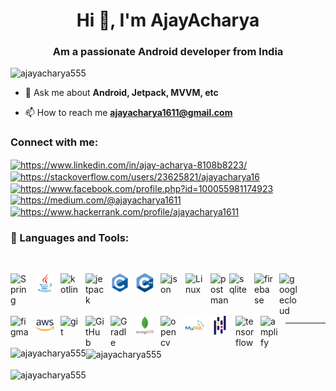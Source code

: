 <h1 align="center">Hi 👋, I'm AjayAcharya</h1>
<h3 align="center">Am a passionate Android developer from India</h3>

<p align="left"> <img src="https://komarev.com/ghpvc/?username=ajayacharya555&label=Profile%20views&color=0e75b6&style=flat" alt="ajayacharya555" /> </p>

- 💬 Ask me about **Android, Jetpack, MVVM, etc**

- 📫 How to reach me **ajayacharya1611@gmail.com**<br>

<h3 align="left">Connect with me:</h3>
<p align="left">
<a href="https://linkedin.com/in/https://www.linkedin.com/in/ajay-acharya-8108b8223/" target="blank"><img align="center" src="https://raw.githubusercontent.com/rahuldkjain/github-profile-readme-generator/master/src/images/icons/Social/linked-in-alt.svg" alt="https://www.linkedin.com/in/ajay-acharya-8108b8223/" height="30" width="40" /></a>
<a href="https://stackoverflow.com/users/https://stackoverflow.com/users/23625821/ajayacharya16" target="blank"><img align="center" src="https://raw.githubusercontent.com/rahuldkjain/github-profile-readme-generator/master/src/images/icons/Social/stack-overflow.svg" alt="https://stackoverflow.com/users/23625821/ajayacharya16" height="30" width="40" /></a>
<a href="https://fb.com/https://www.facebook.com/profile.php?id=100055981174923" target="blank"><img align="center" src="https://raw.githubusercontent.com/rahuldkjain/github-profile-readme-generator/master/src/images/icons/Social/facebook.svg" alt="https://www.facebook.com/profile.php?id=100055981174923" height="30" width="40" /></a>
<a href="https://medium.com/https://medium.com/@ajayacharya1611" target="blank"><img align="center" src="https://raw.githubusercontent.com/rahuldkjain/github-profile-readme-generator/master/src/images/icons/Social/medium.svg" alt="https://medium.com/@ajayacharya1611" height="30" width="40" /></a>
<a href="https://www.hackerrank.com/https://www.hackerrank.com/profile/ajayacharya1611" target="blank"><img align="center" src="https://raw.githubusercontent.com/rahuldkjain/github-profile-readme-generator/master/src/images/icons/Social/hackerrank.svg" alt="https://www.hackerrank.com/profile/ajayacharya1611" height="30" width="40" /></a>
</p>

<h3 align="left">🧰 Languages and Tools:</h3><br>
<p align="left"> 

<img align="left" alt="Spring" width="30px" style="padding-right:10px;" src="https://wikiwandv2-19431.kxcdn.com/_next/image?url=https://upload.wikimedia.org/wikipedia/commons/thumb/5/55/Android_Studio_Logo_%25282023%2529.svg/640px-Android_Studio_Logo_%25282023%2529.svg.png&w=640&q=50" />
<img align="left" alt="Java" width="30px" style="padding-right:10px;" src="https://raw.githubusercontent.com/devicons/devicon/master/icons/java/java-original.svg"/>
<img align="left" alt="kotlin" width="30px" style="padding-right:10px;" src="https://www.vectorlogo.zone/logos/kotlinlang/kotlinlang-icon.svg" />
<img align="left" alt="jetpack"  width="30px" style="padding-right:10px;" src="https://tabris.com/wp-content/uploads/2021/06/jetpack-compose-icon_RGB.png" />
<img align="left" alt="C" width="30px" style="padding-right:10px;" src="https://raw.githubusercontent.com/devicons/devicon/master/icons/c/c-original.svg" />
<img align="left" alt="C++" width="30px" style="padding-right:10px;" src="https://raw.githubusercontent.com/devicons/devicon/master/icons/cplusplus/cplusplus-original.svg" />
<img align="left" alt="json" width="30px" style="padding-right:10px;" src="https://img.icons8.com/?size=48&id=E6LuCTDk8X6X&format=png" />
<img align="left" alt="Linux" width="30px" style="padding-right:10px;" src="https://media.licdn.com/dms/image/D4D12AQEAO8b3YbB2bw/article-cover_image-shrink_600_2000/0/1670420866062?e=2147483647&v=beta&t=zubK5_6jSz9gB4nwsCU6O9Kg9oQSY-1ImCsCLMhMyU8" />
<img align="left" alt="postman" width="30px" style="padding-right:10px,padding-top:10px;" src="https://www.vectorlogo.zone/logos/getpostman/getpostman-icon.svg" />
<img align="left" alt="sqlite" width="30px" style="padding-right:10px;" src="https://www.vectorlogo.zone/logos/sqlite/sqlite-icon.svg" />
<img align="left" alt="firebase" width="30px" style="padding-right:10px;" src="https://www.vectorlogo.zone/logos/firebase/firebase-icon.svg" />
<img align="left" alt="googlecloud" width="30px" style="padding-right:10px;" src="https://www.vectorlogo.zone/logos/google_cloud/google_cloud-icon.svg" />
<img align="left" alt="figma" width="30px" style="padding-right:10px;" src="https://www.vectorlogo.zone/logos/figma/figma-icon.svg" />
<img align="left" alt="amazonaws" width="30px" style="padding-right:10px;" src="https://raw.githubusercontent.com/devicons/devicon/master/icons/amazonwebservices/amazonwebservices-original-wordmark.svg" />
<img align="left" alt="git" width="30px" style="padding-right:10px;" src="https://www.vectorlogo.zone/logos/git-scm/git-scm-icon.svg" />
<img align="left" alt="GitHub" width="30px" style="padding-right:10px;" src="https://cdn4.iconfinder.com/data/icons/iconsimple-logotypes/512/github-512.png" />
<p>
<img align="left" alt="Gradle" width="30px" style="padding-right:10px;" src="https://static-00.iconduck.com/assets.00/gradle-plain-icon-512x415-su5dg0ev.png" />

<img align="left" alt="mangodb" width="30px" style="padding-right:10px;" src="https://raw.githubusercontent.com/devicons/devicon/master/icons/mongodb/mongodb-original-wordmark.svg" />
<img align="left" alt="opencv" width="30px" style="padding-right:10px;" src="https://www.vectorlogo.zone/logos/opencv/opencv-icon.svg" /><br><br>
<img align="left" alt="mysql" width="30px" style="padding-right:10px;" src="https://raw.githubusercontent.com/devicons/devicon/master/icons/mysql/mysql-original-wordmark.svg" />
<img align="left" alt="pandas" width="30px" style="padding-right:10px;" src="https://raw.githubusercontent.com/devicons/devicon/2ae2a900d2f041da66e950e4d48052658d850630/icons/pandas/pandas-original.svg" />
<img align="left" alt="tensorflow" width="30px" style="padding-right:10px;" src="https://www.vectorlogo.zone/logos/tensorflow/tensorflow-icon.svg" />

<img align="left" alt="amplify" width="30px" style="padding-right:10px;" src="https://whatthelogo.com/storage/logos/adobe-xd-270211.png" /></p>

<br />
<p>
  <hr>
</p>



<p><img align="left" src="https://github-readme-stats.vercel.app/api/top-langs?username=ajayacharya555&theme=codeSTACKr&show_icons=true&locale=en&layout=compact" alt="ajayacharya555" /></p>

<p>&nbsp;<img align="center" src="https://github-readme-stats.vercel.app/api?username=ajayacharya555&theme=codeSTACKr&show_icons=true&locale=en" alt="ajayacharya555" /></p>

<p><img align="center" src="https://github-readme-streak-stats.herokuapp.com/?user=ajayacharya555&theme=codeSTACKr&" alt="ajayacharya555" /></p>
